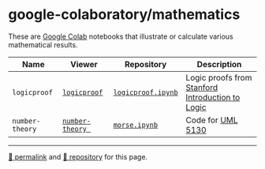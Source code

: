 # google-colaboratory/mathematics

These are [Google Colab](https://colab.research.google.com/) notebooks that illustrate or calculate various mathematical results.

| Name | Viewer | Repository | Description |
| --- | --- | --- | --- |
| `logicproof` | [`logicproof`](https://nbviewer.org/github/dcpetty/google-colaboratory/blob/main/mathematics/logicproof.ipynb?flush_cache=true) | [`logicproof.ipynb`](https://github.com/dcpetty/google-colaboratory/blob/main/mathematics/logicproof.ipynb) | Logic proofs from [Stanford Introduction to Logic](http://intrologic.stanford.edu/) |
| `number-theory` | [`number-theory `](https://nbviewer.org/github/dcpetty/google-colaboratory/blob/main/mathematics/number-theory.ipynb?flush_cache=true) | [`morse.ipynb`](https://github.com/dcpetty/google-colaboratory/blob/main/mathematics/number-theory.ipynb) | Code for [UML 5130](https://faculty.uml.edu/klevasseur/courses/92.513/92.513.html) |

<hr>

[&#128279; permalink](https://dcpetty.github.io/google-colaboratory/mathematics/) and [&#128297; repository](https://github.com/dcpetty/google-colaboratory/tree/main/mathematics/) for this page.
